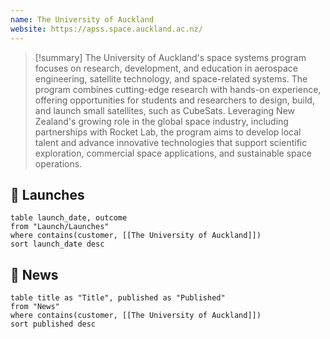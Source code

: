 ```yaml
---
name: The University of Auckland
website: https://apss.space.auckland.ac.nz/
---
```


>[!summary]
The University of Auckland's space systems program focuses on research, development, and education in aerospace engineering, satellite technology, and space-related systems. The program combines cutting-edge research with hands-on experience, offering opportunities for students and researchers to design, build, and launch small satellites, such as CubeSats. Leveraging New Zealand's growing role in the global space industry, including partnerships with Rocket Lab, the program aims to develop local talent and advance innovative technologies that support scientific exploration, commercial space applications, and sustainable space operations.

## 🚀 Launches

```dataview
table launch_date, outcome
from "Launch/Launches"
where contains(customer, [[The University of Auckland]])
sort launch_date desc
```
## 📰 News
```dataview
table title as "Title", published as "Published"
from "News"
where contains(customer, [[The University of Auckland]])
sort published desc
```
